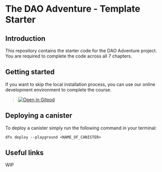 # The DAO Adventure - Template Starter

## Introduction
This repository contains the starter code for the DAO Adventure project. You are required to complete the code across all 7 chapters.

## Getting started
If you want to skip the local installation process, you can use our online development environment to complete the course.

> [![Open in Gitpod](https://gitpod.io/button/open-in-gitpod.svg)](https://gitpod.io/#https://github.com/motoko-bootcamp/dao-adventure-v2)

## Deploying a canister
To deploy a canister simply run the following command in your terminal: 

``` dfx deploy --playground <NAME_OF_CANISTER> ```

## Useful links
WIP